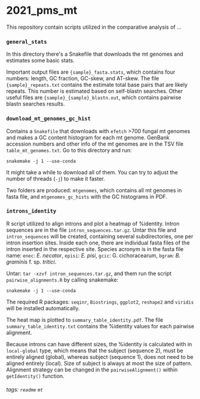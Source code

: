 # 2021_pms_mt

This repository contain scripts utilized in the comparative analysis of ...


### `general_stats`
In this directory there's a Snakefile that downloads the mt genomes and estimates some basic stats.

Important output files are `{sample}_fasta.stats`, which contains four numbers: length, GC fraction, GC-skew, and AT-skew. The file `{sample}_repeats.txt` contains the estimate total base pairs that are likely repeats. This number is estimated based on self-blastn searches. Other useful files are `{sample}_{sample}_blastn.out`, which contains pairwise blastn searches results.

### `download_mt_genomes_gc_hist`
Contains a `Snakefile` that downloads with `efetch` >700 fungal mt genomes and makes a GC content histogram for each mt genome. GenBank accession numbers and other info of the mt genomes are in the TSV file `table_mt_genomes.txt`. Go to this directory and run:

```bash=
snakemake -j 1 --use-conda
```

It might take a while to download all of them. You can try to adjust the number of threads (`-j`) to make it faster.

Two folders are produced: `mtgenomes`, which contains all mt genomes in fasta file, and `mtgenomes_gc_hists` with the GC histograms in PDF.


### `introns_identity`
R script utilized to align introns and plot a heatmap of %identity. Intron sequences are in the file `intron_sequences.tar.gz`. Untar this file and `intron_sequences` will be created, containing several subdirectories, one per intron insertion sites. Inside each one, there are individual fasta files of the intron inserted in the respective site. Species acronym is in the fasta file name: `enec`: *E. necator*, `episi`: *E. pisi*, `gcic`: G. cichoracearum, `bgram`: *B. graminis* f. sp. *tritici*.

Untar: `tar -xzvf intron_sequences.tar.gz`, and them run the script `pairwise_alignments.R` by calling snakemake:
```bash=
snakemake -j 1 --use-conda
```
The required R packages: `seqinr`, `Biostrings`, `ggplot2`, `reshape2` and `viridis` will be installed automatically.

The heat map is plotted to `summary_table_identity.pdf`. The file `summary_table_identity.txt` contains the %identity values for each pairwise alignment.

Because introns can have different sizes, the %identity is calculated with in `local-global` type, which means that the subject (sequence 2), must be entirely aligned (global), whereas subject (sequence 1), does not need to be aligned entirely (local). Size of subject is always at most the size of pattern. Alignment strategy can be changed in the `pairwiseAlignment()` within `getIdentity()` function.



###### tags: `readme` `mt`
